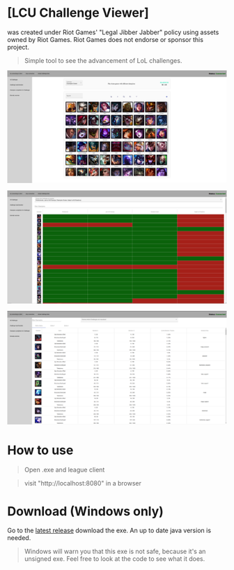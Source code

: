 # [LCU Challenge Viewer]
was created under Riot Games' "Legal Jibber Jabber" policy using assets owned by Riot Games.  Riot Games does not endorse or sponsor this project.


> Simple tool to see the advancement of LoL challenges.

![challenge-view.PNG](challenge-view.png)

![champion-view.PNG](champion-view.png)

![eternals-view.PNG](eternals-view.png)
# How to use

> Open .exe and league client

> visit "http://localhost:8080" in a browser 

# Download (Windows only)

Go to the [latest release](https://github.com/Feedmon/LCU-Challenge-Viewer/releases/latest) download the exe.
An up to date java version is needed.

> Windows will warn you that this exe is not safe, because it's an unsigned exe. Feel free to look at the code to see what it does.
